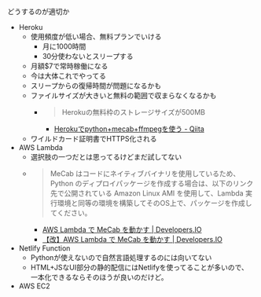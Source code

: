 
どうするのが適切か
- Heroku
    - 使用頻度が低い場合、無料プランでいける
        - 月に1000時間
        - 30分使わないとスリープする
    - 月額$7で常時稼働になる
    - 今は大体これでやってる
    - スリープからの復帰時間が問題になるかも
    - ファイルサイズが大きいと無料の範囲で収まらなくなるかも
        - > Herokuの無料枠のストレージサイズが500MB
            - [Herokuでpython+mecab+ffmpegを使う - Qiita](https://qiita.com/Sashimimochi/items/2da79bda71dfc1b555cd)
    - ワイルドカード証明書でHTTPS化される
- AWS Lambda
    - 選択肢の一つだとは思ってるけどまだ試してない
    - > MeCab はコードにネイティブバイナリを使用しているため、Python のディプロイパッケージを作成する場合は、以下のリンク先で公開されている Amazon Linux AMI を使用して、Lambda 実行環境と同等の環境を構築してそのOS上で、パッケージを作成してください。
        - [AWS Lambda で MeCab を動かす | Developers.IO](https://dev.classmethod.jp/articles/aws-lambda-with-mecab/)
        - [【改】AWS Lambda で MeCab を動かす | Developers.IO](https://dev.classmethod.jp/articles/improved-aws-lambda-with-mecab/)
- Netlify Function
    - Pythonが使えないので自然言語処理するのには向いてない
    - HTML+JSなUI部分の静的配信にはNetlifyを使ってることが多いので、一本化できるならそのほうが良いのだけど。
- AWS EC2

